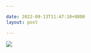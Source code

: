 ```yaml
---

date: 2022-09-13T11:47:10+0800
layout: post

---
```


![](https://ohsaisai.oss-cn-shanghai.aliyuncs.com/2022/09/IMG_2613.JPG?x-oss-process=style/ohsaisaih)
